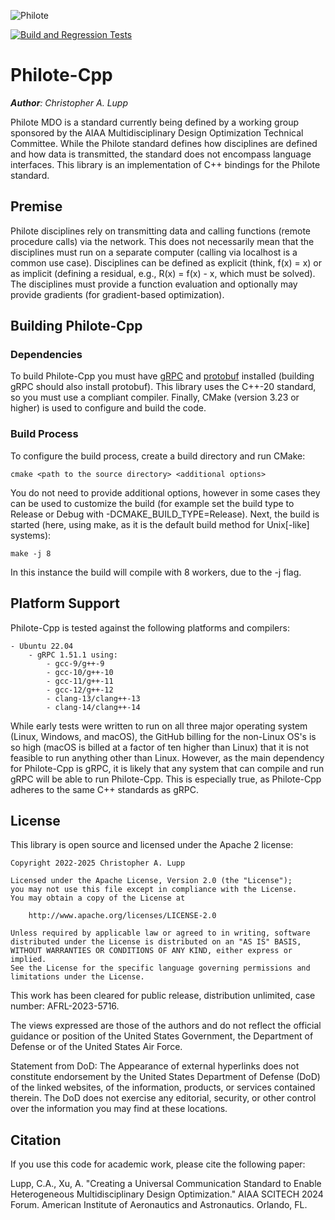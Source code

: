 ![Philote](https://github.com/chrislupp/Philote-MDO/blob/main/doc/graphics/logos/philote.svg?raw=true)

[![Build and Regression Tests](https://github.com/chrislupp/Philote-Cpp/actions/workflows/build.yml/badge.svg?branch=main)](https://github.com/chrislupp/Philote-Cpp/actions/workflows/build.yml)

# Philote-Cpp

***Author**: Christopher A. Lupp*

Philote MDO is a standard currently being defined by a working group sponsored
by the AIAA Multidisciplinary Design Optimization Technical Committee. While the
Philote standard defines how disciplines are defined and how data is
transmitted, the standard does not encompass language interfaces. This library
is an implementation of C++ bindings for the Philote standard.

## Premise

Philote disciplines rely on transmitting data and calling functions (remote 
procedure calls) via the network. This does not necessarily mean that the 
disciplines must run on a separate computer (calling via localhost is a 
common use case). Disciplines can be defined as explicit (think, f(x) = x) 
or as implicit (defining a residual, e.g., R(x) = f(x) - x, which must be 
solved). The disciplines must provide a function evaluation and optionally 
may provide gradients (for gradient-based optimization).


## Building Philote-Cpp

### Dependencies

To build Philote-Cpp you must have
[gRPC](https://grpc.io/docs/languages/cpp/quickstart/) 
and [protobuf](https://protobuf.dev) 
installed (building gRPC should also install protobuf). This library uses 
the C++-20 standard, so you must use a compliant compiler. Finally, CMake 
(version 3.23 or higher) is used to configure and build the code.

### Build Process

To configure the build process, create a build directory and run CMake:

    cmake <path to the source directory> <additional options>

You do not need to provide additional options, however in some cases they 
can be used to customize the build (for example set the build type to 
Release or Debug with -DCMAKE_BUILD_TYPE=Release). Next, the build is 
started (here, using make, as it is the default build method for Unix[-like] 
systems):

    make -j 8

In this instance the build will compile with 8 workers, due to the -j flag.


## Platform Support

Philote-Cpp is tested against the following platforms and compilers:

    - Ubuntu 22.04
        - gRPC 1.51.1 using:
            - gcc-9/g++-9
            - gcc-10/g++-10
            - gcc-11/g++-11
            - gcc-12/g++-12
            - clang-13/clang++-13
            - clang-14/clang++-14

While early tests were written to run on all three major operating system
(Linux, Windows, and macOS), the GitHub billing for the non-Linux OS's is so
high (macOS is billed at a factor of ten higher than Linux) that it is not
feasible to run anything other than Linux. However, as the main dependency for
Philote-Cpp is gRPC, it is likely that any system that can compile and run gRPC
will be able to run Philote-Cpp. This is especially true, as Philote-Cpp adheres
to the same C++ standards as gRPC.

## License

This library is open source and licensed under the Apache 2 license:

    Copyright 2022-2025 Christopher A. Lupp
    
    Licensed under the Apache License, Version 2.0 (the "License");
    you may not use this file except in compliance with the License.
    You may obtain a copy of the License at
    
        http://www.apache.org/licenses/LICENSE-2.0
    
    Unless required by applicable law or agreed to in writing, software
    distributed under the License is distributed on an "AS IS" BASIS,
    WITHOUT WARRANTIES OR CONDITIONS OF ANY KIND, either express or implied.
    See the License for the specific language governing permissions and
    limitations under the License.

This work has been cleared for public release, distribution unlimited, case
number: AFRL-2023-5716.

The views expressed are those of the authors and do not reflect the official
guidance or position of the United States Government, the Department of Defense
or of the United States Air Force.

Statement from DoD: The Appearance of external hyperlinks does not constitute
endorsement by the United States Department of Defense (DoD) of the linked
websites, of the information, products, or services contained therein. The DoD
does not exercise any editorial, security, or other control over the
information you may find at these locations.


## Citation
If you use this code for academic work, please cite the following paper:

Lupp, C.A., Xu, A. "Creating a Universal Communication 
Standard to Enable Heterogeneous Multidisciplinary Design Optimization." 
AIAA SCITECH 2024 Forum. American Institute of Aeronautics and Astronautics. 
Orlando, FL.



